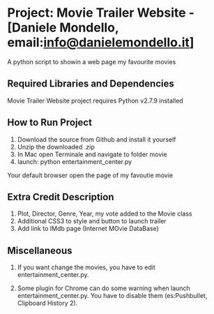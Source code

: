 Project: Movie Trailer Website  - [Daniele Mondello, email:info@danielemondello.it]
================================
A python script to showin a web page my favourite movies

Required Libraries and Dependencies
-----------------------------------

Movie Trailer Website  project requires Python v2.7.9 installed

How to Run Project
------------------

1. Download the source from Github and install it yourself
2. Unzip the downloaded .zip
3. In Mac open Terminale and navigate to folder movie 
4. launch: python entertainment_center.py

Your default browser open the page of my favoutie movie

Extra Credit Description
------------------------
1. Plot, Director, Genre, Year, my vote added to the Movie class
2. Additional CSS3 to style and button to launch trailer
3. Add link to IMdb page (Internet MOvie DataBase)


Miscellaneous
-------------
1. If you want change the movies, you have to edit entertainment_center.py.

2. Some plugin for Chrome can do some warning when launch entertainment_center.py.
   You have to disable them (es:Pushbullet, Clipboard History 2).

